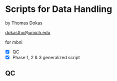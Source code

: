 # Scripts for Data Handling
  by Thomas Dokas
  
  <dokastho@umich.edu>
  
  for mbni
  
- [x] QC
- [x] Phase 1, 2 & 3 generalized script
## QC
